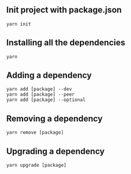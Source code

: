 ## Init project with package.json
```
yarn init
```

## Installing all the dependencies
```
yarn
```

## Adding a dependency
```
yarn add [package] --dev
yarn add [package] --peer
yarn add [package] --optional
```


## Removing a dependency
```
yarn remove [package]
```


## Upgrading a dependency
```
yarn upgrade [package]
```